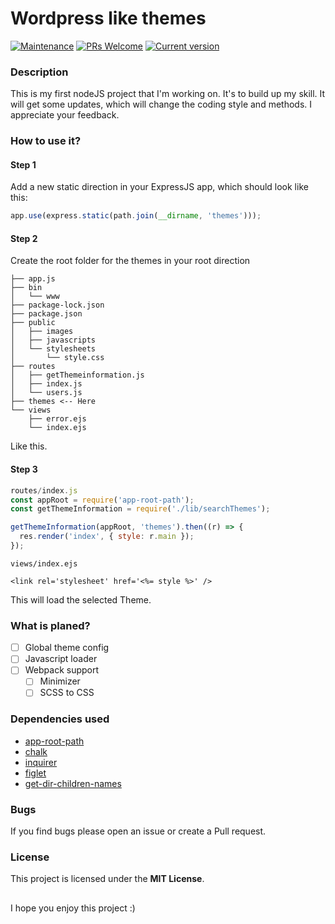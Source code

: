 # Wordpress like themes
[![Maintenance](https://img.shields.io/badge/Maintained%3F-yes-green.svg)](https://GitHub.com/Naereen/StrapDown.js/graphs/commit-activity)
[![PRs Welcome](https://img.shields.io/badge/PRs-Welcome-green.svg)](https://github.com/zunamidev/ThemeSupportExpress/pulls)
[![Current version]( https://img.shields.io/npm/v/theme-support-express?color=green&logo=npm)](https://www.npmjs.com/package/theme-support-express)

### Description
This is my first nodeJS project that I'm working on. It's to build up my skill. It will get some updates, which will change the coding style and methods. I appreciate your feedback.
### How to use it?
#### Step 1
Add a new static direction in your ExpressJS app, which should look like this:
```javascript
app.use(express.static(path.join(__dirname, 'themes')));
```
#### Step 2
Create the root folder for the themes in your root direction
```
├── app.js
├── bin
│   └── www
├── package-lock.json
├── package.json
├── public
│   ├── images
│   ├── javascripts
│   └── stylesheets
│       └── style.css
├── routes
│   ├── getThemeinformation.js
│   ├── index.js
│   └── users.js
├── themes <-- Here 
└── views
    ├── error.ejs
    └── index.ejs
```
Like this.

#### Step 3
```javascript
routes/index.js
const appRoot = require('app-root-path');
const getThemeInformation = require('./lib/searchThemes');

getThemeInformation(appRoot, 'themes').then((r) => {
  res.render('index', { style: r.main });
});

```

```ejs
views/index.ejs

<link rel='stylesheet' href='<%= style %>' />
```

This will load the selected Theme.

### What is planed?
- [ ] Global theme config
- [ ] Javascript loader
- [ ] Webpack support
    - [ ] Minimizer
    - [ ] SCSS to CSS

### Dependencies used
- [app-root-path](https://www.npmjs.com/package/app-root-path) 
- [chalk](https://www.npmjs.com/package/chalk) 
- [inquirer](https://www.npmjs.com/package/inquirer) 
- [figlet](https://www.npmjs.com/package/figlet) 
- [get-dir-children-names](https://www.npmjs.com/package/get-dir-children-names) 

### Bugs
If you find bugs please open an issue or create a Pull request.

### License
This project is licensed under the **MIT License**.
##

I hope you enjoy this project :)
